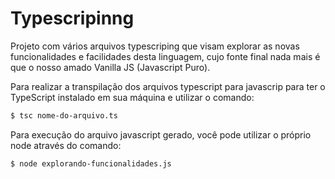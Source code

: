 # Typescripinng
Projeto com vários arquivos typescriping que visam explorar as novas funcionalidades e facilidades desta linguagem, cujo fonte final nada mais é que o nosso amado Vanilla JS (Javascript Puro).

Para realizar a transpilação dos arquivos typescript para javascrip para ter o TypeScript instalado em sua máquina e utilizar o comando:
```sh
$ tsc nome-do-arquivo.ts
```

Para execução do arquivo javascript gerado, você pode utilizar o próprio node através do comando:
```sh
$ node explorando-funcionalidades.js
```
